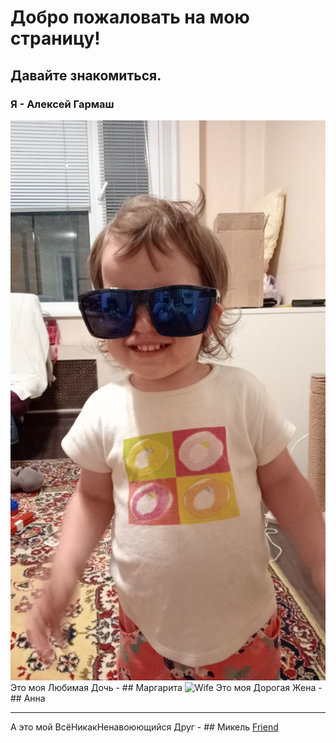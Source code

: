 
# Добро пожаловать на мою страницу!
## Давайте знакомиться.
### Я - Алексей Гармаш
![Doter](images/glasses.png)
Это моя Любимая Дочь - ## Маргарита
![Wife](images/Anuta_GKD.png)
Это моя Дорогая Жена - ## Анна
__________________________________
А это мой ВсёНикакНенавоюющийся Друг - ## Микель
[Friend](images/Mikle.png)